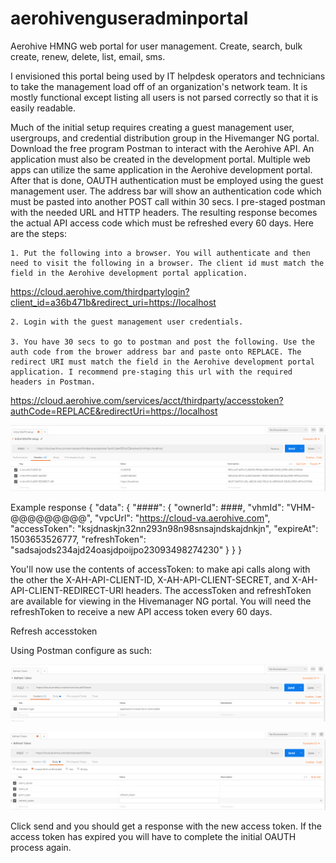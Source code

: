 # aerohivenguseradminportal
Aerohive HMNG web portal for user management. Create, search, bulk create, renew, delete, list, email, sms.

I envisioned this portal being used by IT helpdesk operators and technicians to take the management load off of an organization's network team. It is mostly functional except listing all users is not parsed correctly so that it is easily readable.

Much of the initial setup requires creating a guest management user, usergroups, and credential distribution group in the Hivemanger NG portal. Download the free program Postman to interact with the Aerohive API. An application must also be created in the development portal. Multiple web apps can utilize the same application in the Aerohive development portal. After that is done, OAUTH authentication must be employed using the guest management user. The address bar will show an authentication code which must be pasted into another POST call within 30 secs. I pre-staged postman with the needed URL and HTTP headers. The resulting response becomes the actual API access code which must be refreshed every 60 days. Here are the steps:

	1. Put the following into a browser. You will authenticate and then need to visit the following in a browser. The client id must match the field in the Aerohive development portal application.

https://cloud.aerohive.com/thirdpartylogin?client_id=a36b471b&redirect_uri=https://localhost

	2. Login with the guest management user credentials.

	3. You have 30 secs to go to postman and post the following. Use the auth code from the brower address bar and paste onto REPLACE. The redirect URI must match the field in the Aerohive development portal application. I recommend pre-staging this url with the required headers in Postman.

https://cloud.aerohive.com/services/acct/thirdparty/accesstoken?authCode=REPLACE&redirectUri=https://localhost

<p><img src="https://raw.githubusercontent.com/FPU-NS/aerohiveng_useradminportal/master/images/postman_initialoauth.png"><p>

Example response
{
    "data": {
        "####": {
            "ownerId": ####,
            "vhmId": "VHM-@@@@@@@@@",
            "vpcUrl": "https://cloud-va.aerohive.com",
            "accessToken": "ksjdnaskjn32nn293n98n98snsajndskajdnkjn",
            "expireAt": 1503653526777,
            "refreshToken": "sadsajods234ajd24oasjdpoijpo23093498274230"
        }
    }
}

You'll now use the contents of accessToken: to make api calls along with the other the X-AH-API-CLIENT-ID, X-AH-API-CLIENT-SECRET, and X-AH-API-CLIENT-REDIRECT-URI headers. The accessToken and refreshToken are available for viewing in the Hivemanager NG portal. You will need the refreshToken to receive a new API access token every 60 days.

Refresh accesstoken

Using Postman configure as such:
<p><img src="https://raw.githubusercontent.com/FPU-NS/aerohiveng_useradminportal/master/images/postman_refreshaccesstoken01.png"><p>
<p><img src="https://raw.githubusercontent.com/FPU-NS/aerohiveng_useradminportal/master/images/postman_refreshaccesstoken02.png"><p>

Click send and you should get a response with the new access token. If the access token has expired you will have to complete the initial OAUTH process again.


